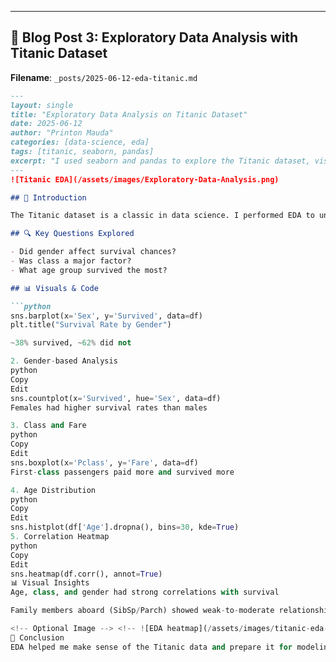 
---

## 📝 Blog Post 3: Exploratory Data Analysis with Titanic Dataset

**Filename**: `_posts/2025-06-12-eda-titanic.md`

```markdown
---
layout: single
title: "Exploratory Data Analysis on Titanic Dataset"
date: 2025-06-12
author: "Printon Mauda"
categories: [data-science, eda]
tags: [titanic, seaborn, pandas]
excerpt: "I used seaborn and pandas to explore the Titanic dataset, visualizing patterns in survival across age, gender, and class."
---
![Titanic EDA](/assets/images/Exploratory-Data-Analysis.png)

## 🚢 Introduction

The Titanic dataset is a classic in data science. I performed EDA to understand survival trends and how they relate to other variables.

## 🔍 Key Questions Explored

- Did gender affect survival chances?
- Was class a major factor?
- What age group survived the most?

## 📊 Visuals & Code

```python
sns.barplot(x='Sex', y='Survived', data=df)
plt.title("Survival Rate by Gender")

~38% survived, ~62% did not

2. Gender-based Analysis
python
Copy
Edit
sns.countplot(x='Survived', hue='Sex', data=df)
Females had higher survival rates than males

3. Class and Fare
python
Copy
Edit
sns.boxplot(x='Pclass', y='Fare', data=df)
First-class passengers paid more and survived more

4. Age Distribution
python
Copy
Edit
sns.histplot(df['Age'].dropna(), bins=30, kde=True)
5. Correlation Heatmap
python
Copy
Edit
sns.heatmap(df.corr(), annot=True)
📊 Visual Insights
Age, class, and gender had strong correlations with survival

Family members aboard (SibSp/Parch) showed weak-to-moderate relationships

<!-- Optional Image --> <!-- ![EDA heatmap](/assets/images/titanic-eda-heatmap.png) -->
🧠 Conclusion
EDA helped me make sense of the Titanic data and prepare it for modeling. It's an essential phase in any data science workflow.
